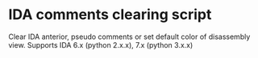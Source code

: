 # IDA comments clearing script
Clear IDA anterior, pseudo comments or set default color of disassembly view.
Supports IDA 6.x (python 2.x.x), 7.x (python 3.x.x)
